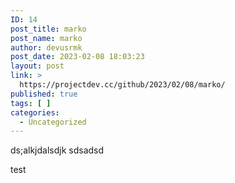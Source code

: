 ```yaml
---
ID: 14
post_title: marko
post_name: marko
author: devusrmk
post_date: 2023-02-08 18:03:23
layout: post
link: >
  https://projectdev.cc/github/2023/02/08/marko/
published: true
tags: [ ]
categories:
  - Uncategorized
---
```

<p>ds;alkjdalsdjk
sdsadsd</p>
test
